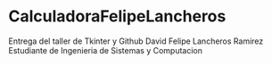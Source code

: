 # CalculadoraFelipeLancheros
Entrega del taller de Tkinter y Github
David Felipe Lancheros Ramirez
Estudiante de Ingenieria de Sistemas y Computacion
